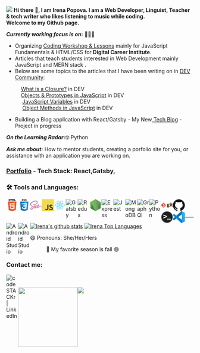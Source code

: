 <img src="https://media.giphy.com/media/cuHjncTuHW40g/giphy.gif" />
<b> Hi there 👋, I am Irena Popova. I am a Web Developer, Linguist, Teacher & tech writer who likes listening to music while coding. </b>
  <br>
  <b>
  Welcome to my Github page.
</b>

<b>*Currently working focus is on*:</b> 👩🏻‍💻 
- Organizing [Coding Workshop & Lessons](https://github.com/DCI-TechEd) mainly for JavaScript Fundamentals & HTML/CSS for <b>Digital Career Institute</b>. 
- Articles  that teach students interested in Web Development mainly JavaScript and MERN stack .
- Below are some topics to the articles that I have been writing on in [DEV Community](https://dev.to/irenejpopova): <br>

&nbsp;&nbsp;&nbsp;&nbsp;&nbsp;&nbsp;&nbsp;&nbsp;&nbsp;&nbsp;[What is a Closure?](https://dev.to/irenejpopova/what-is-a-closure-1h0p) in DEV  <br>
&nbsp;&nbsp;&nbsp;&nbsp;&nbsp;&nbsp;&nbsp;&nbsp;&nbsp;&nbsp;[Objects & Prototypes in JavaScript](https://dev.to/irenejpopova/objects-and-prototypes-in-javascript-2eie) in DEV  <br>
&nbsp;&nbsp;&nbsp;&nbsp;&nbsp;&nbsp;&nbsp;&nbsp;&nbsp;&nbsp; [JavaScript Variables](https://dev.to/irenejpopova/javascript-variables-3hkf) in DEV <br>
&nbsp;&nbsp;&nbsp;&nbsp;&nbsp;&nbsp;&nbsp;&nbsp;&nbsp;&nbsp; [Object Methods in JavaScript](https://dev.to/irenejpopova/object-methods-25h7) in DEV <br>

- Building a Blog application with React/Gatsby - My New[ Tech Blog](https://irena-popova-blog.netlify.app/) - Project in progress

<b>*On the Learning Radar*:</b>🤓  Python <br>

<b>*Ask me about:*</b> How to mentor students, creating a porfolio site for you, or assistance with an application you are working on. <br>

### [Portfolio](https://irena-portfolio.netlify.app/)  - Tech Stack: React,Gatsby, 

### 🛠 Tools and Languages: <br>
<img align="left" alt="HTML5" width="32px" src="https://raw.githubusercontent.com/github/explore/80688e429a7d4ef2fca1e82350fe8e3517d3494d/topics/html/html.png" />
<img align="left" alt="CSS3" width="32px" src="https://raw.githubusercontent.com/github/explore/80688e429a7d4ef2fca1e82350fe8e3517d3494d/topics/css/css.png" />

<img align="left" alt="Sass" width="32px" src="https://raw.githubusercontent.com/github/explore/80688e429a7d4ef2fca1e82350fe8e3517d3494d/topics/sass/sass.png" />
<img align="left" alt="JavaScript" width="32px" src="https://raw.githubusercontent.com/github/explore/80688e429a7d4ef2fca1e82350fe8e3517d3494d/topics/javascript/javascript.png" />

<img align="left" alt="React" width="32px" src="https://raw.githubusercontent.com/github/explore/80688e429a7d4ef2fca1e82350fe8e3517d3494d/topics/react/react.png" />

<img align="left" alt="Gatsby" width="32px" src="https://d2eip9sf3oo6c2.cloudfront.net/tags/images/000/001/211/full/gatsby.png" />

<img align="left" alt="Redux" width="32px" src="https://camo.githubusercontent.com/84fefba8b3d171bbf882b837a12bcb2090221f62/68747470733a2f2f63646e2d696d616765732d312e6d656469756d2e636f6d2f6d61782f3830302f312a744f49365543354561533266504974436573492d41512e706e67" />
<img align="left" alt="Node.js" width="32px" src="https://raw.githubusercontent.com/github/explore/80688e429a7d4ef2fca1e82350fe8e3517d3494d/topics/nodejs/nodejs.png" />
<img align="left" alt="Express" width="32px" src="https://encrypted-tbn0.gstatic.com/images?q=tbn%3AANd9GcRT1PKsfJXnxOqnTRiIZ8VcdJDYBXD-qZnnpw&usqp=CAU" />

<img align="left" alt="Jest" width="32px" src="https://pbs.twimg.com/profile_images/821713465245102080/mMtKIMax.jpg" />
<img align="left" alt="MongoDB" width="32px" src="https://ih1.redbubble.net/image.156314206.8326/st,small,845x845-pad,1000x1000,f8f8f8.u2.jpg" />

<img align="left" alt="GraphQl" width="32px" src="https://raw.githubusercontent.com/rohan-varma/rohan-blog/gh-pages/images/graphql.png" />
<img align="left" alt="Python" width="32px" src="https://etopian.com/wp-content/uploads/icon_python-300x300.png" />

<img align="left" alt="Git" width="32px" src="https://raw.githubusercontent.com/github/explore/80688e429a7d4ef2fca1e82350fe8e3517d3494d/topics/git/git.png" />
<img align="left" alt="GitHub" width="32px" src="https://raw.githubusercontent.com/github/explore/78df643247d429f6cc873026c0622819ad797942/topics/github/github.png" />
<img align="left" alt="Terminal" width="32px" src="https://raw.githubusercontent.com/github/explore/80688e429a7d4ef2fca1e82350fe8e3517d3494d/topics/terminal/terminal.png" />
<img align="left" alt="Visual Studio Code" width="32px" src="https://raw.githubusercontent.com/github/explore/80688e429a7d4ef2fca1e82350fe8e3517d3494d/topics/visual-studio-code/visual-studio-code.png" />

<img align="left" alt="Android Studio" width="32px" src="https://cdn.icon-icons.com/icons2/2389/PNG/512/expo_logo_icon_145293.png" />
<img align="left" alt="Android Studio" width="32px" src="https://developer.android.com/studio/images/studio-icon.svg" />


<br>
<br />


---

[![Irena's github stats](https://github-readme-stats.vercel.app/api?username=IrenaPopova&count_private=true&show_icons=true&hide=stars&title_color=b38f28&icon_color=b38f28)](https://github.com/IrenaPopova/github-readme-stats) [![Irena Top Languages](https://github-readme-stats.vercel.app/api/top-langs/?username=IrenaPopova&title_color=b38f28)](https://github.com/IrenaPopova/github-readme-stats)

😄 Pronouns: She/Her/Hers <br>

&nbsp;&nbsp;&nbsp;&nbsp;&nbsp;&nbsp;&nbsp;&nbsp;&nbsp;&nbsp; :fallen_leaf: My favorite season is fall :smile:
<br>

### Contact me:


[<img align="left" alt="codeSTACKr | LinkedIn" width="32px" src="https://cdn.jsdelivr.net/npm/simple-icons@v3/icons/linkedin.svg" />][linkedin]

<br>
<br />


[linkedin]: https://www.linkedin.com/in/irena-popova/


     

<img align="left" src="https://camo.githubusercontent.com/c401f95cf23944ddaf2966d48cc1c68c2e712745670286f5f8f4642867facf50/68747470733a2f2f6f63746f6465782e6769746875622e636f6d2f696d616765732f6c6162746f6361742e706e67" height="160px" width="160px" data-canonical-src="https://octodex.github.com/images/labtocat.png" style="max-width: 100%;">

<img align="left" src="https://camo.githubusercontent.com/1c6ad28c767849a2c4220aea57ee0a2fb15bb4d11fd07bf9276ddd8f8527497e/68747470733a2f2f6f63746f6465782e6769746875622e636f6d2f696d616765732f6461667470756e6b746f6361742d74686f6d61732e676966" height="160px" data-canonical-src="https://octodex.github.com/images/daftpunktocat-thomas.gif" style="max-width: 100%; display: inline-block;" data-target="animated-image.originalImage">

